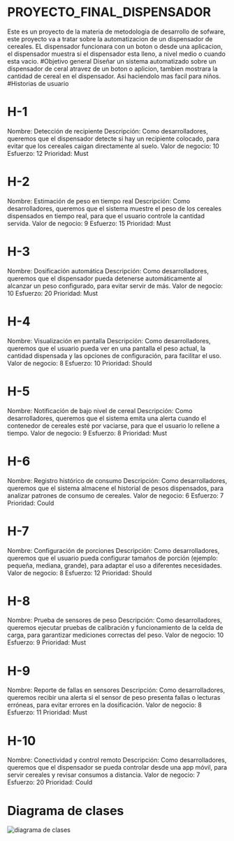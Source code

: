 # PROYECTO_FINAL_DISPENSADOR
Este es un proyecto de la materia de metodologia de desarrollo de sofware, este proyecto va a tratar sobre la automatizacion de un dispensador de cereales. EL dispensador funcionara con un boton o desde una aplicacion, el dispensador muestra si el dispensador esta lleno, a nivel medio o cuando esta vacio.
#Objetivo general
Diseñar un sistema automatizado sobre un dispensador de ceral atravez de un boton o aplicion, tambien mostrara la cantidad de cereal en el dispensador. Asi haciendolo mas facil para niños.
#Historias de usuario
# H-1
Nombre: Detección de recipiente 
Descripción: Como desarrolladores, queremos que el dispensador detecte si hay un 
recipiente colocado, para evitar que los cereales caigan directamente al suelo. 
Valor de negocio: 10 
Esfuerzo: 12 
Prioridad: Must
# H-2
Nombre: Estimación de peso en tiempo real 
Descripción: Como desarrolladores, queremos que el sistema muestre el peso de los 
cereales dispensados en tiempo real, para que el usuario controle la cantidad servida. 
Valor de negocio: 9 
Esfuerzo: 15 
Prioridad: Must 
# H-3
Nombre: Dosificación automática 
Descripción: Como desarrolladores, queremos que el dispensador pueda detenerse 
automáticamente al alcanzar un peso configurado, para evitar servir de más. 
Valor de negocio: 10 
Esfuerzo: 20 
Prioridad: Must 
# H-4
Nombre: Visualización en pantalla 
Descripción: Como desarrolladores, queremos que el usuario pueda ver en una pantalla el 
peso actual, la cantidad dispensada y las opciones de configuración, para facilitar el uso. 
Valor de negocio: 8 
Esfuerzo: 10 
Prioridad: Should
# H-5
Nombre: Notificación de bajo nivel de cereal 
Descripción: Como desarrolladores, queremos que el sistema emita una alerta cuando el 
contenedor de cereales esté por vaciarse, para que el usuario lo rellene a tiempo. 
Valor de negocio: 9 
Esfuerzo: 8 
Prioridad: Must 
# H-6
Nombre: Registro histórico de consumo 
Descripción: Como desarrolladores, queremos que el sistema almacene el historial de 
pesos dispensados, para analizar patrones de consumo de cereales. 
Valor de negocio: 6 
Esfuerzo: 7 
Prioridad: Could
# H-7
Nombre: Configuración de porciones 
Descripción: Como desarrolladores, queremos que el usuario pueda configurar tamaños de 
porción (ejemplo: pequeña, mediana, grande), para adaptar el uso a diferentes necesidades. 
Valor de negocio: 8 
Esfuerzo: 12 
Prioridad: Should 
# H-8
Nombre: Prueba de sensores de peso 
Descripción: Como desarrolladores, queremos ejecutar pruebas de calibración y 
funcionamiento de la celda de carga, para garantizar mediciones correctas del peso. 
Valor de negocio: 10 
Esfuerzo: 9 
Prioridad: Must 
# H-9
Nombre: Reporte de fallas en sensores 
Descripción: Como desarrolladores, queremos recibir una alerta si el sensor de peso 
presenta fallas o lecturas erróneas, para evitar errores en la dosificación. 
Valor de negocio: 8 
Esfuerzo: 11 
Prioridad: Must 
# H-10
Nombre: Conectividad y control remoto 
Descripción: Como desarrolladores, queremos que el dispensador se pueda controlar desde 
una app móvil, para servir cereales y revisar consumos a distancia. 
Valor de negocio: 7 
Esfuerzo: 20 
Prioridad: Could
# Diagrama de clases
![diagrama de clases](imagenes/diagrama_clases.png)
